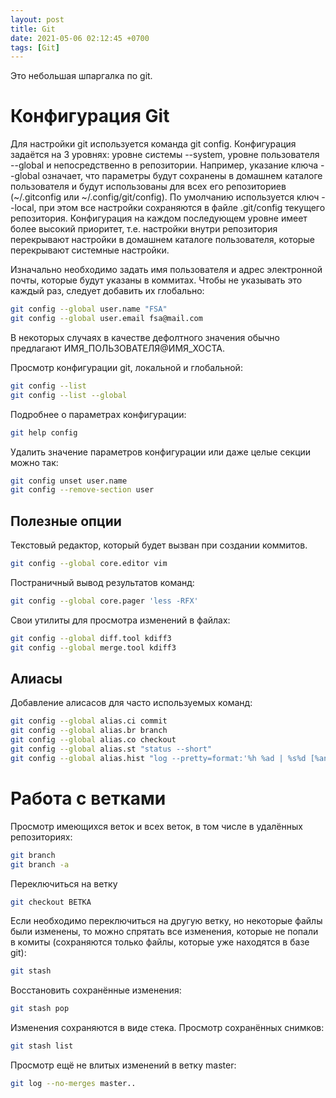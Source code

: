 ```yaml
---
layout: post
title: Git
date: 2021-05-06 02:12:45 +0700
tags: [Git]
---
```

Это небольшая шпаргалка по git.

# Конфигурация Git
Для настройки git используется команда git config. Конфигурация задаётся на 3 уровнях: уровне системы --system, уровне пользователя --global и непосредственно в репозитории. Например, указание ключа --global означает, что параметры будут сохранены в домашнем каталоге пользователя и будут использованы для всех его репозиториев (~/.gitconfig или ~/.config/git/config). По умолчанию используется ключ --local, при этом все настройки сохраняются в файле .git/config текущего репозитория. Конфигурация на каждом последующем уровне имеет более высокий приоритет, т.е. настройки внутри репозитория перекрывают настройки в домашнем каталоге пользователя, которые перекрывают системные настройки.
 
Изначально необходимо задать имя пользователя и адрес электронной почты, которые будут указаны в коммитах. Чтобы не указывать это каждый раз, следует добавить их глобально:
```bash
git config --global user.name "FSA"
git config --global user.email fsa@mail.com
```
В некоторых случаях в качестве дефолтного значения обычно предлагают ИМЯ_ПОЛЬЗОВАТЕЛЯ@ИМЯ_ХОСТА.

Просмотр конфигурации git, локальной и глобальной:
```bash
git config --list
git config --list --global
```
Подробнее о параметрах конфигурации:
```bash
git help config
```
Удалить значение параметров конфигурации или даже целые секции можно так:
```bash
git config unset user.name
git config --remove-section user
```
## Полезные опции
Текстовый редактор, который будет вызван при создании коммитов.
```bash
git config --global core.editor vim
```
Постраничный вывод результатов команд:
```bash
git config --global core.pager 'less -RFX'
```
Свои утилиты для просмотра изменений в файлах:
```bash
git config --global diff.tool kdiff3
git config --global merge.tool kdiff3
```
## Алиасы
Добавление алисасов для часто используемых команд:
```bash
git config --global alias.ci commit
git config --global alias.br branch
git config --global alias.co checkout
git config --global alias.st "status --short"
git config --global alias.hist "log --pretty=format:'%h %ad | %s%d [%an]' --graph --date=short"
```
# Работа с ветками
Просмотр имеющихся веток и всех веток, в том числе в удалённых репозиториях:
```bash
git branch
git branch -a
```
Переключиться на ветку
```bash
git checkout ВЕТКА
```
Если необходимо переключиться на другую ветку, но некоторые файлы были изменены, то можно спрятать все изменения, которые не попали в комиты (сохраняются только файлы, которые уже находятся в базе git):
```bash
git stash
```
Восстановить сохранённые изменения:
```bash
git stash pop
```
Изменения сохраняются в виде стека. Просмотр сохранённых снимков:
```bash
git stash list
```
Просмотр ещё не влитых изменений в ветку master:
```bash
git log --no-merges master..
```
